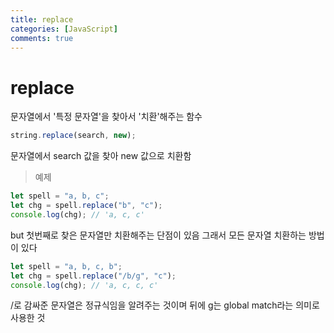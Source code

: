 ```yaml
---
title: replace
categories: [JavaScript]
comments: true
---
```


# replace

문자열에서 '특정 문자열'을 찾아서 '치환'해주는 함수

```javascript
string.replace(search, new);
```

문자열에서 search 값을 찾아 new 값으로 치환함

> 예제

```javascript
let spell = "a, b, c";
let chg = spell.replace("b", "c");
console.log(chg); // 'a, c, c'
```

but 첫번째로 찾은 문자열만 치환해주는 단점이 있음
그래서 모든 문자열 치환하는 방법이 있다

```javascript
let spell = "a, b, c, b";
let chg = spell.replace("/b/g", "c");
console.log(chg); // 'a, c, c, c'
```

/로 감싸준 문자열은 정규식임을 알려주는 것이며 뒤에 g는 global match라는 의미로 사용한 것
